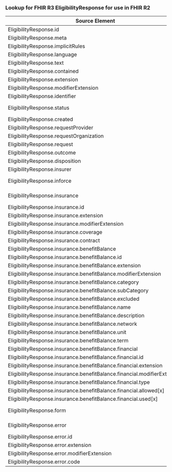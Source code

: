 ### Lookup for FHIR R3 EligibilityResponse for use in FHIR R2

| Source Element | Usage | Target |
| -------------- | ----- | ------ |
| EligibilityResponse.id | UseElementRenamed | EligibilityResponse.id |
| EligibilityResponse.meta | UseElementRenamed | EligibilityResponse.meta |
| EligibilityResponse.implicitRules | UseElementRenamed | EligibilityResponse.implicitRules |
| EligibilityResponse.language | UseElementRenamed | EligibilityResponse.language |
| EligibilityResponse.text | UseElementRenamed | EligibilityResponse.text |
| EligibilityResponse.contained | UseElementRenamed | EligibilityResponse.contained |
| EligibilityResponse.extension | UseElementRenamed | EligibilityResponse.extension |
| EligibilityResponse.modifierExtension | UseElementRenamed | EligibilityResponse.modifierExtension |
| EligibilityResponse.identifier | UseElementRenamed | EligibilityResponse.identifier |
| EligibilityResponse.status | UseExtension | http://hl7.org/fhir/3.0/StructureDefinition/extension-EligibilityResponse.status |
| EligibilityResponse.created | UseElementRenamed | EligibilityResponse.created |
| EligibilityResponse.requestProvider | UseElementRenamed | EligibilityResponse.requestProvider |
| EligibilityResponse.requestOrganization | UseElementRenamed | EligibilityResponse.requestOrganization |
| EligibilityResponse.request | UseElementRenamed | EligibilityResponse.request |
| EligibilityResponse.outcome | UseElementRenamed | EligibilityResponse.outcome |
| EligibilityResponse.disposition | UseElementRenamed | EligibilityResponse.disposition |
| EligibilityResponse.insurer | UseElementRenamed | EligibilityResponse.organization |
| EligibilityResponse.inforce | UseExtension | http://hl7.org/fhir/3.0/StructureDefinition/extension-EligibilityResponse.inforce |
| EligibilityResponse.insurance | UseExtension | http://hl7.org/fhir/3.0/StructureDefinition/extension-EligibilityResponse.insurance |
| EligibilityResponse.insurance.id | UseExtensionFromAncestor | - |
| EligibilityResponse.insurance.extension | UseExtensionFromAncestor | - |
| EligibilityResponse.insurance.modifierExtension | UseExtensionFromAncestor | - |
| EligibilityResponse.insurance.coverage | UseExtensionFromAncestor | - |
| EligibilityResponse.insurance.contract | UseExtensionFromAncestor | - |
| EligibilityResponse.insurance.benefitBalance | UseExtensionFromAncestor | - |
| EligibilityResponse.insurance.benefitBalance.id | UseExtensionFromAncestor | - |
| EligibilityResponse.insurance.benefitBalance.extension | UseExtensionFromAncestor | - |
| EligibilityResponse.insurance.benefitBalance.modifierExtension | UseExtensionFromAncestor | - |
| EligibilityResponse.insurance.benefitBalance.category | UseExtensionFromAncestor | - |
| EligibilityResponse.insurance.benefitBalance.subCategory | UseExtensionFromAncestor | - |
| EligibilityResponse.insurance.benefitBalance.excluded | UseExtensionFromAncestor | - |
| EligibilityResponse.insurance.benefitBalance.name | UseExtensionFromAncestor | - |
| EligibilityResponse.insurance.benefitBalance.description | UseExtensionFromAncestor | - |
| EligibilityResponse.insurance.benefitBalance.network | UseExtensionFromAncestor | - |
| EligibilityResponse.insurance.benefitBalance.unit | UseExtensionFromAncestor | - |
| EligibilityResponse.insurance.benefitBalance.term | UseExtensionFromAncestor | - |
| EligibilityResponse.insurance.benefitBalance.financial | UseExtensionFromAncestor | - |
| EligibilityResponse.insurance.benefitBalance.financial.id | UseExtensionFromAncestor | - |
| EligibilityResponse.insurance.benefitBalance.financial.extension | UseExtensionFromAncestor | - |
| EligibilityResponse.insurance.benefitBalance.financial.modifierExtension | UseExtensionFromAncestor | - |
| EligibilityResponse.insurance.benefitBalance.financial.type | UseExtensionFromAncestor | - |
| EligibilityResponse.insurance.benefitBalance.financial.allowed[x] | UseExtensionFromAncestor | - |
| EligibilityResponse.insurance.benefitBalance.financial.used[x] | UseExtensionFromAncestor | - |
| EligibilityResponse.form | UseExtension | http://hl7.org/fhir/3.0/StructureDefinition/extension-EligibilityResponse.form |
| EligibilityResponse.error | UseExtension | http://hl7.org/fhir/3.0/StructureDefinition/extension-EligibilityResponse.error |
| EligibilityResponse.error.id | UseExtensionFromAncestor | - |
| EligibilityResponse.error.extension | UseExtensionFromAncestor | - |
| EligibilityResponse.error.modifierExtension | UseExtensionFromAncestor | - |
| EligibilityResponse.error.code | UseExtensionFromAncestor | - |
